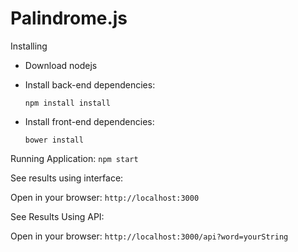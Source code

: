 # Palindrome.js

 Installing

- Download nodejs
- Install back-end dependencies:

    ```npm install install```

- Install front-end dependencies:

    ```bower install```

Running Application: ```npm start```

See results using interface:

Open in your browser: ```http://localhost:3000```

See Results Using API:

Open in your browser: ```http://localhost:3000/api?word=yourString```